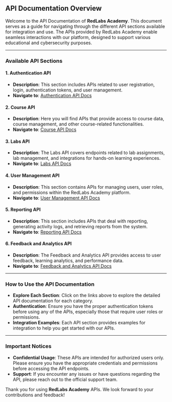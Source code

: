 ## API Documentation Overview

Welcome to the API Documentation of **RedLabs Academy**. This document serves as a guide for navigating through the different API sections available for integration and use. The APIs provided by RedLabs Academy enable seamless interactions with our platform, designed to support various educational and cybersecurity purposes.

---

### Available API Sections

#### 1. **Authentication API**

- **Description**: This section includes APIs related to user registration, login, authentication tokens, and user management.
- **Navigate to**: [Authentication API Docs](./auth.md)

#### 2. **Course API**

- **Description**: Here you will find APIs that provide access to course data, course management, and other course-related functionalities.
- **Navigate to**: [Course API Docs](./course.md)

#### 3. **Labs API**

- **Description**: The Labs API covers endpoints related to lab assignments, lab management, and integrations for hands-on learning experiences.
- **Navigate to**: [Labs API Docs](./labs.md)

#### 4. **User Management API**

- **Description**: This section contains APIs for managing users, user roles, and permissions within the RedLabs Academy platform.
- **Navigate to**: [User Management API Docs](./user-management.md)

#### 5. **Reporting API**

- **Description**: This section includes APIs that deal with reporting, generating activity logs, and retrieving reports from the system.
- **Navigate to**: [Reporting API Docs](./reporting.md)

#### 6. **Feedback and Analytics API**

- **Description**: The Feedback and Analytics API provides access to user feedback, learning analytics, and performance data.
- **Navigate to**: [Feedback and Analytics API Docs](./feedback-analytics.md)

---

### How to Use the API Documentation

- **Explore Each Section**: Click on the links above to explore the detailed API documentation for each category.
- **Authentication**: Ensure you have the proper authentication tokens before using any of the APIs, especially those that require user roles or permissions.
- **Integration Examples**: Each API section provides examples for integration to help you get started with our APIs.

---

### Important Notices

- **Confidential Usage**: These APIs are intended for authorized users only. Please ensure you have the appropriate credentials and permissions before accessing the API endpoints.
- **Support**: If you encounter any issues or have questions regarding the API, please reach out to the official support team.

Thank you for using **RedLabs Academy** APIs. We look forward to your contributions and feedback!
